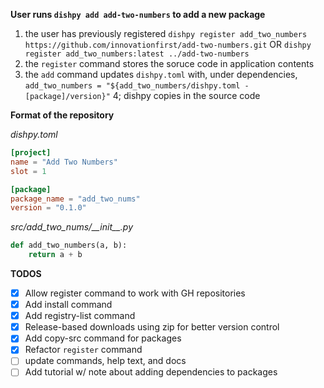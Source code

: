**User runs `dishpy add add-two-numbers` to add a new package**

1. the user has previously registered `dishpy register add_two_numbers https://github.com/innovationfirst/add-two-numbers.git`
    OR `dishpy register add_two_numbers:latest ../add-two-numbers`
2. the `register` command stores the soruce code in application contents
3. the `add` command updates `dishpy.toml` with, under dependencies, `add_two_numbers = "${add_two_numbers/dishpy.toml - [package]/version}"`
4; dishpy copies in the source code

**Format of the repository**

*dishpy.toml*

```toml
[project]
name = "Add Two Numbers"
slot = 1

[package]
package_name = "add_two_nums"
version = "0.1.0"
```

*src/add_two_nums/\_\_init__.py*

```python
def add_two_numbers(a, b):
    return a + b
```


**TODOS**

 - [x] Allow register command to work with GH repositories
 - [x] Add install command
 - [x] Add registry-list command
 - [x] Release-based downloads using zip for better version control
 - [x] Add copy-src command for packages
 - [x] Refactor `register` command
 - [ ] update commands, help text, and docs
 - [ ] Add tutorial w/ note about adding dependencies to packages

